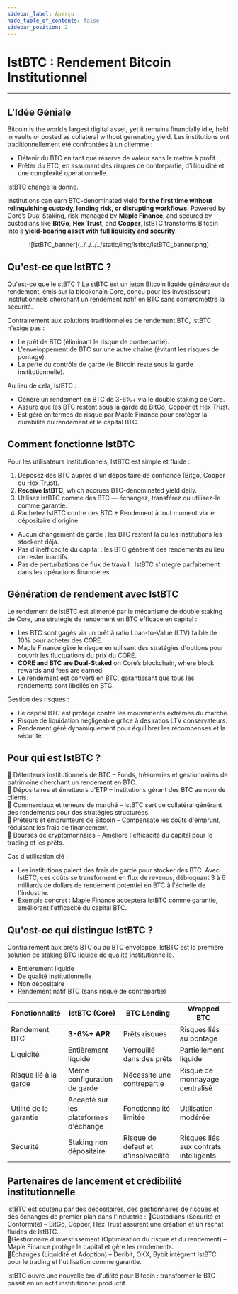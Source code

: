 ```yaml
---
sidebar_label: Aperçu
hide_table_of_contents: false
sidebar_position: 2
---
```


# lstBTC : Rendement Bitcoin Institutionnel

---

## L'Idée Géniale

Bitcoin is the world’s largest digital asset, yet it remains financially idle, held in vaults or posted as collateral without generating yield. Les institutions ont traditionnellement été confrontées à un dilemme :

- Détenir du BTC en tant que réserve de valeur sans le mettre à profit.
- Prêter du BTC, en assumant des risques de contrepartie, d'illiquidité et une complexité opérationnelle.

lstBTC change la donne.

Institutions can earn BTC-denominated yield **for the first time without relinquishing custody, lending risk, or disrupting workflows**. Powered by Core’s Dual Staking, risk-managed by **Maple Finance**, and secured by custodians like **BitGo**, **Hex Trust**, and **Copper**, lstBTC transforms Bitcoin into a **yield-bearing asset with full liquidity and security**.

<p align="center" zoom="200%">
![lstBTC_banner](../../../../static/img/lstbtc/lstBTC_banner.png)</p>

## Qu'est-ce que lstBTC ?

Qu'est-ce que le stBTC ? Le stBTC est un jeton Bitcoin liquide générateur de rendement, émis sur la blockchain Core, conçu pour les investisseurs institutionnels cherchant un rendement natif en BTC sans compromettre la sécurité.

Contrairement aux solutions traditionnelles de rendement BTC, lstBTC n'exige pas :

- Le prêt de BTC (éliminant le risque de contrepartie).
- L'enveloppement de BTC sur une autre chaîne (évitant les risques de pontage).
- La perte du contrôle de garde (le Bitcoin reste sous la garde institutionnelle).

Au lieu de cela, lstBTC :

- Génère un rendement en BTC de 3-6%+ via le double staking de Core.
- Assure que les BTC restent sous la garde de BitGo, Copper et Hex Trust.
- Est géré en termes de risque par Maple Finance pour protéger la durabilité du rendement et le capital BTC.

## Comment fonctionne lstBTC

Pour les utilisateurs institutionnels, lstBTC est simple et fluide :

1. Déposez des BTC auprès d'un dépositaire de confiance (Bitgo, Copper ou Hex Trust).
2. **Receive lstBTC**, which accrues BTC-denominated yield daily.
3. Utilisez lstBTC comme des BTC — échangez, transférez ou utilisez-le comme garantie.
4. Rachetez lstBTC contre des BTC + Rendement à tout moment via le dépositaire d'origine.

- Aucun changement de garde : les BTC restent là où les institutions les stockent déjà.
- Pas d'inefficacité du capital : les BTC génèrent des rendements au lieu de rester inactifs.
- Pas de perturbations de flux de travail : lstBTC s'intègre parfaitement dans les opérations financières.

## Génération de rendement avec lstBTC

Le rendement de lstBTC est alimenté par le mécanisme de double staking de Core, une stratégie de rendement en BTC efficace en capital :

- Les BTC sont gagés via un prêt à ratio Loan-to-Value (LTV) faible de 10% pour acheter des CORE.
- Maple Finance gère le risque en utilisant des stratégies d'options pour couvrir les fluctuations du prix du CORE.
- **CORE and BTC are Dual-Staked** on Core’s blockchain, where block rewards and fees are earned.
- Le rendement est converti en BTC, garantissant que tous les rendements sont libellés en BTC.

Gestion des risques :

- Le capital BTC est protégé contre les mouvements extrêmes du marché.
- Risque de liquidation négligeable grâce à des ratios LTV conservateurs.
- Rendement géré dynamiquement pour équilibrer les récompenses et la sécurité.

## Pour qui est lstBTC ?

🔹 Détenteurs institutionnels de BTC – Fonds, trésoreries et gestionnaires de patrimoine cherchant un rendement en BTC.\
🔹 Dépositaires et émetteurs d'ETP – Institutions gérant des BTC au nom de clients.\
🔹 Commerciaux et teneurs de marché – lstBTC sert de collatéral générant des rendements pour des stratégies structurées.\
🔹 Prêteurs et emprunteurs de Bitcoin – Compensate les coûts d'emprunt, réduisant les frais de financement.\
🔹 Bourses de cryptomonnaies – Améliore l'efficacité du capital pour le trading et les prêts.

Cas d'utilisation clé :

- Les institutions paient des frais de garde pour stocker des BTC. Avec lstBTC, ces coûts se transforment en flux de revenus, débloquant 3 à 6 milliards de dollars de rendement potentiel en BTC à l'échelle de l'industrie.
- Exemple concret : Maple Finance acceptera lstBTC comme garantie, améliorant l'efficacité du capital BTC.

## Qu'est-ce qui distingue lstBTC ?

Contrairement aux prêts BTC ou au BTC enveloppé, lstBTC est la première solution de staking BTC liquide de qualité institutionnelle.

- Entièrement liquide
- De qualité institutionnelle
- Non dépositaire
- Rendement natif BTC (sans risque de contrepartie)

| Fonctionnalité         | lstBTC (Core)      | BTC Lending                         | Wrapped BTC                            |
| ---------------------- | ------------------------------------- | ----------------------------------- | -------------------------------------- |
| Rendement BTC          | **3-6%+ APR**                         | Prêts risqués                       | Risques liés au pontage                |
| Liquidité              | Entièrement liquide                   | Verrouillé dans des prêts           | Partiellement liquide                  |
| Risque lié à la garde  | Même configuration de garde           | Nécessite une contrepartie          | Risque de monnayage centralisé         |
| Utilité de la garantie | Accepté sur les plateformes d'échange | Fonctionnalité limitée              | Utilisation modérée                    |
| Sécurité               | Staking non dépositaire               | Risque de défaut et d'insolvabilité | Risques liés aux contrats intelligents |

## Partenaires de lancement et crédibilité institutionnelle

lstBTC est soutenu par des dépositaires, des gestionnaires de risques et des échanges de premier plan dans l'industrie :
🔹Custodians (Sécurité et Conformité) – BitGo, Copper, Hex Trust assurent une création et un rachat fluides de lstBTC.\
🔹Gestionnaire d'investissement (Optimisation du risque et du rendement) – Maple Finance protège le capital et gère les rendements.\
🔹Échanges (Liquidité et Adoption) – Deribit, OKX, Bybit intègrent lstBTC pour le trading et l'utilisation comme garantie.

lstBTC ouvre une nouvelle ère d'utilité pour Bitcoin : transformer le BTC passif en un actif institutionnel productif.
